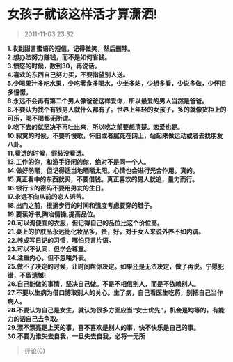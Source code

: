 # 女孩子就该这样活才算潇洒!
> 2011-11-03 23:32


**1.收到甜言蜜语的短信，记得微笑，然后删除。  
2.想办法努力赚钱，而不是如何省钱。  
3.愤怒的时候，数到30，再说话。  
4.喜欢的东西自己努力买，不要指望别人送。  
5.少喝果汁多吃水果，少吃零食多喝水，少坐多站，少想多看，少说多做，少怀旧多憧憬。  
6.永远不会再有第二个男人像爸爸这样爱你，所以最爱的男人当然是爸爸。  
8.不要认为找个有钱男人就什么都有了。世界上年轻的女孩子，多的就像货柜上的可乐，喝不喝都无所谓。  
9.吃下去的就坚决不再吐出来，所以吃之前要想清楚。恋爱也是。  
10.寂寞的时候，不要听慢歌，怀旧或者腻死在网上，站起来做运动或者去找朋友八卦。  
11.看透的时候，假装没看透。  
13.工作的你，和游手好闲的你，绝对不是同一个人。  
14.做好防晒，但记得适当地晒晒太阳。心情也会进行光合作用。真的。  
15.真正看中的东西就买，不要借钱。真正喜欢的男人就追，量力而行。  
16.银行卡的密码不要用男友的生日。  
17.永远不向从前的恋人诉苦。  
18.出门之前，根据步行的时间和强度考虑要穿的鞋子。  
19.要读好书,陶冶情操,提高品位。  
20.可以淘便宜的衣服，但记得自己的品位比这个价位高。  
21.桌上的护肤品永远比化妆品多，贵，好，对于女人来说外养不如内调。  
22.养成写日记的习惯，哪怕只言片语。  
23.可以不认同，但学会尊重。  
24.注重内心，但不忽略外表。  
25.做不了决定的时候，让时间帮你决定。如果还是无法决定，做了再说。宁愿犯错，不留遗憾!  
26.自己能做的事情，坚决自己做。不是不相信别人，而是不依赖别人。  
27.不要以生病为借口博取别人的关心。生了病，自己看医生吃药，别把自己当作病人。  
28.不要认为自己是女生，就认为很多方面应当“女士优先”，机会是均等的，有能力的话自己去争取。  
29.漂不漂亮是上天的事，喜不喜欢是别人的事，快不快乐是自己的事。  
30.不要为谁失去自我，一旦失去自我，必将一无所**
> 评论(0)

